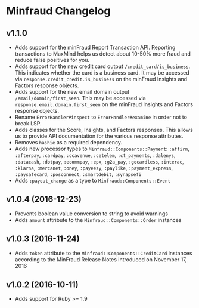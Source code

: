 # Minfraud Changelog

## v1.1.0

* Adds support for the minFraud Report Transaction API. Reporting
  transactions to MaxMind helps us detect about 10-50% more fraud and
  reduce false positives for you.
* Adds support for the new credit card output `/credit_card/is_business`.
  This indicates whether the card is a business card. It may be accessed
  via `response.credit_credit.is_business` on the minFraud Insights and
  Factors response objects.
* Adds support for the new email domain output `/email/domain/first_seen`.
  This may be accessed via `response.email.domain.first_seen` on the
  minFraud Insights and Factors response objects.
* Rename `ErrorHandler#inspect` to `ErrorHandler#examine` in order not to
  break LSP.
* Adds classes for the Score, Insights, and Factors responses. This allows
  us to provide API documentation for the various response attributes.
* Removes `hashie` as a required dependency.
* Adds new processor types to `Minfraud::Components::Payment`: `:affirm`,
  `:afterpay`, `:cardpay`, `:ccavenue`, `:cetelem`, `:ct_payments`,
  `:dalenys`, `:datacash`, `:dotpay`, `:ecommpay`, `:epx`, `:g2a_pay`,
  `:gocardless`, `:interac`, `:klarna`, `:mercanet`, `:oney`, `:payeezy`,
  `:paylike`, `:payment_express`, `:paysafecard`, `:posconnect`,
  `:smartdebit`, `:synapsefi`
* Adds `:payout_change` as a type to `Minfraud::Components::Event`

## v1.0.4 (2016-12-23)

* Prevents boolean value conversion to string to avoid warnings
* Adds `amount` attribute to the `Minfraud::Components::Order` instances

## v1.0.3 (2016-11-24)
* Adds `token` attribute to the `Minfraud::Components::CreditCard` instances
according to the MinFraud Release Notes introduced on November 17, 2016

## v1.0.2 (2016-10-11)

* Adds support for Ruby >= 1.9
